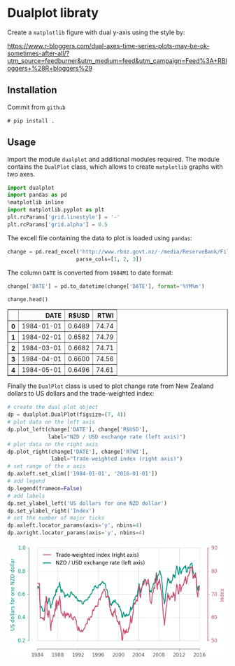 
# Dualplot libraty

Create a `matplotlib` figure with dual y-axis using the style by:

https://www.r-bloggers.com/dual-axes-time-series-plots-may-be-ok-sometimes-after-all/?utm_source=feedburner&utm_medium=feed&utm_campaign=Feed%3A+RBloggers+%28R+bloggers%29

## Installation

Commit from `github`

```
# pip install .
```

## Usage

Import the module `dualplot` and additional modules required. The module contains the ``DualPlot`` class, which allows to create ``matplotlib`` graphs with two axes.


```python
import dualplot
import pandas as pd
%matplotlib inline
import matplotlib.pyplot as plt
plt.rcParams['grid.linestyle'] = '-'
plt.rcParams['grid.alpha'] = 0.5
```

The excell file containing the data to plot is loaded using ``pandas``:


```python
change = pd.read_excel('http://www.rbnz.govt.nz/-/media/ReserveBank/Files/Statistics/Key%20graphs/graphdata.xlsx', sheetname="8_NZDUSD", skiprows=4,
                      parse_cols=[1, 2, 3])
```

The column ``DATE`` is converted from ``1984M1`` to date format:


```python
change['DATE'] = pd.to_datetime(change['DATE'], format='%YM%m')
```


```python
change.head()
```




<div>
<table border="1" class="dataframe">
  <thead>
    <tr style="text-align: right;">
      <th></th>
      <th>DATE</th>
      <th>R$USD</th>
      <th>RTWI</th>
    </tr>
  </thead>
  <tbody>
    <tr>
      <th>0</th>
      <td>1984-01-01</td>
      <td>0.6489</td>
      <td>74.74</td>
    </tr>
    <tr>
      <th>1</th>
      <td>1984-02-01</td>
      <td>0.6582</td>
      <td>74.79</td>
    </tr>
    <tr>
      <th>2</th>
      <td>1984-03-01</td>
      <td>0.6682</td>
      <td>74.71</td>
    </tr>
    <tr>
      <th>3</th>
      <td>1984-04-01</td>
      <td>0.6600</td>
      <td>74.56</td>
    </tr>
    <tr>
      <th>4</th>
      <td>1984-05-01</td>
      <td>0.6496</td>
      <td>74.61</td>
    </tr>
  </tbody>
</table>
</div>



Finally the ``DualPlot`` class is used to plot change rate from New Zealand dollars to US dollars and the trade-weighted index:


```python
# create the dual plot object
dp = dualplot.DualPlot(figsize=(7, 4))
# plot data on the left axis
dp.plot_left(change['DATE'], change['R$USD'], 
             label="NZD / USD exchange rate (left axis)")
# plot data on the right axis
dp.plot_right(change['DATE'], change['RTWI'], 
              label="Trade-weighted index (right axis)")
# set range of the x axis
dp.axleft.set_xlim(['1984-01-01', '2016-01-01'])
# add legend
dp.legend(frameon=False)
# add labels
dp.set_ylabel_left('US dollars for one NZD dollar')
dp.set_ylabel_right('Index')
# set the number of major ticks
dp.axleft.locator_params(axis='y', nbins=4)
dp.axright.locator_params(axis='y', nbins=4)
```


![png](README_files/README_8_0.png)

